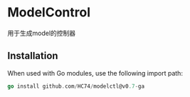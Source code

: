 # ModelControl
用于生成model的控制器
## Installation

When used with Go modules, use the following import path:
```go
go install github.com/HC74/modelctl@v0.7-ga
```
